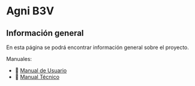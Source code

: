 # Agni B3V

## Información general

En esta página se podrá encontrar información general sobre el proyecto.

Manuales:

- 📁 [Manual de Usuario](manual_usuario.md)
- 📁 [Manual Técnico](manual_tecnico.md)
